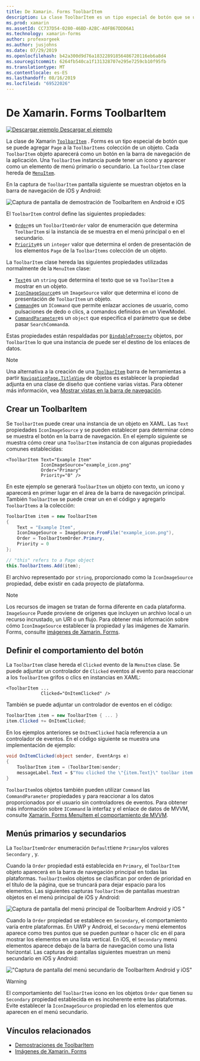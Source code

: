 ```yaml
---
title: De Xamarin. Forms ToolbarItem
description: La clase ToolbarItem es un tipo especial de botón que se usa en la barra de navegación de una aplicación.
ms.prod: xamarin
ms.assetId: CC737D54-0280-46BD-A2BC-A0FB67DDD6A1
ms.technology: xamarin-forms
author: profexorgeek
ms.author: jusjohns
ms.date: 07/29/2019
ms.openlocfilehash: b42a300d9d76a18322891856486720116eb6a8d4
ms.sourcegitcommit: 6264fb540ca1f131328707e295e7259cb10f95fb
ms.translationtype: MT
ms.contentlocale: es-ES
ms.lasthandoff: 08/16/2019
ms.locfileid: "69522026"
---
```

# <a name="xamarinforms-toolbaritem"></a>De Xamarin. Forms ToolbarItem

[![Descargar ejemplo](~/media/shared/download.png) Descargar el ejemplo](https://docs.microsoft.com/en-us/samples/xamarin/xamarin-forms-samples/userinterface-toolbaritem/)

La clase de Xamarin [`ToolbarItem`](xref:Xamarin.Forms.ToolbarItem) . Forms es un tipo especial de botón que se puede agregar `Page` a la `ToolbarItems` colección de un objeto. Cada `ToolbarItem` objeto aparecerá como un botón en la barra de navegación de la aplicación. Una `ToolbarItem` instancia puede tener un icono y aparecer como un elemento de menú primario o secundario. La `ToolbarItem` clase hereda de [`MenuItem`](xref:Xamarin.Forms.MenuItem).

En la captura de `ToolbarItem` pantalla siguiente se muestran objetos en la barra de navegación de iOS y Android:

![Captura de pantalla de demostración de ToolbarItem en Android e iOS](toolbaritem-images/toolbaritem-device-screenshot.png "Captura de pantalla de la demostración de ToolbarItem en Android e iOS")

El `ToolbarItem` control define las siguientes propiedades:

* [`Order`](xref:Xamarin.Forms.ToolbarItem.Order)es un `ToolbarItemOrder` valor de enumeración que determina `ToolbarItem` si la instancia de se muestra en el menú principal o en el secundario.
* [`Priority`](xref:Xamarin.Forms.ToolbarItem.Priority)es un `integer` valor que determina el orden de presentación de los elementos `Page` de la `ToolbarItems` colección de un objeto.

La `ToolbarItem` clase hereda las siguientes propiedades utilizadas normalmente de la `MenuItem` clase:

* [`Text`](xref:Xamarin.Forms.MenuItem.Text)es un `string` que determina el texto que se va `ToolbarItem` a mostrar en un objeto.
* [`IconImageSource`](xref:Xamarin.Forms.MenuItem.IconImageSource)es un `ImageSource` valor que determina el icono de presentación de `ToolbarItem` un objeto.
* [`Command`](xref:Xamarin.Forms.MenuItem.Command)es un `ICommand` que permite enlazar acciones de usuario, como pulsaciones de dedo o clics, a comandos definidos en un ViewModel.
* [`CommandParameter`](xref:Xamarin.Forms.MenuItem.CommandParameter)es un `object` que especifica el parámetro que se debe pasar `SearchCommand`a.

Estas propiedades están respaldadas por [`BindableProperty`](xref:Xamarin.Forms.BindableProperty) objetos, por `ToolbarItem` lo que una instancia de puede ser el destino de los enlaces de datos.

> [!NOTE]
> Una alternativa a la creación de una [`ToolbarItem`](xref:Xamarin.Forms.ToolbarItem) barra de herramientas a partir [`NavigationPage.TitleView`](xref:Xamarin.Forms.NavigationPage.TitleViewProperty) de objetos es establecer la propiedad adjunta en una clase de diseño que contiene varias vistas. Para obtener más información, vea [Mostrar vistas en la barra de navegación](~/xamarin-forms/app-fundamentals/navigation/hierarchical.md#displaying-views-in-the-navigation-bar).

## <a name="create-a-toolbaritem"></a>Crear un ToolbarItem

Se `ToolbarItem` puede crear una instancia de un objeto en XAML. Las `Text` propiedades `IconImageSource` y se pueden establecer para determinar cómo se muestra el botón en la barra de navegación. En el ejemplo siguiente se muestra cómo crear una `ToolbarItem` instancia de con algunas propiedades comunes establecidas:

```xaml
<ToolbarItem Text="Example Item"
             IconImageSource="example_icon.png"
             Order="Primary"
             Priority="0" />
```

En este ejemplo se generará `ToolbarItem` un objeto con texto, un icono y aparecerá en primer lugar en el área de la barra de navegación principal. También `ToolbarItem` se puede crear un en el código y agregarlo `ToolbarItems` a la colección:

```csharp
ToolbarItem item = new ToolbarItem
{
    Text = "Example Item",
    IconImageSource = ImageSource.FromFile("example_icon.png"),
    Order = ToolbarItemOrder.Primary,
    Priority = 0
};

// "this" refers to a Page object
this.ToolbarItems.Add(item);
```

El archivo representado por `string`, proporcionado como la `IconImageSource` propiedad, debe existir en cada proyecto de plataforma.

> [!NOTE]
> Los recursos de imagen se tratan de forma diferente en cada plataforma. `ImageSource` Puede proviene de orígenes que incluyen un archivo local o un recurso incrustado, un URI o un flujo. Para obtener más información sobre cómo `IconImageSource` establecer la propiedad y las imágenes de Xamarin. Forms, consulte [imágenes de Xamarin. Forms](~/xamarin-forms/user-interface/images.md).

## <a name="define-button-behavior"></a>Definir el comportamiento del botón

La `ToolbarItem` clase hereda el `Clicked` evento de la `MenuItem` clase. Se puede adjuntar un controlador de `Clicked` eventos al evento para reaccionar a los `ToolbarItem` grifos o clics en instancias en XAML:

```xaml
<ToolbarItem ...
             Clicked="OnItemClicked" />
```

También se puede adjuntar un controlador de eventos en el código:

```csharp
ToolbarItem item = new ToolbarItem { ... }
item.Clicked += OnItemClicked;
```

En los ejemplos anteriores se `OnItemClicked` hacía referencia a un controlador de eventos. En el código siguiente se muestra una implementación de ejemplo:

```csharp
void OnItemClicked(object sender, EventArgs e)
{
    ToolbarItem item = (ToolbarItem)sender;
    messageLabel.Text = $"You clicked the \"{item.Text}\" toolbar item.";
}
```

`ToolbarItem`los objetos también pueden utilizar `Command` las `CommandParameter` propiedades y para reaccionar a los datos proporcionados por el usuario sin controladores de eventos. Para obtener más información sobre `ICommand` la interfaz y el enlace de datos de MVVM, consulte [Xamarin. Forms MenuItem el comportamiento de MVVM](~/xamarin-forms/user-interface/menuitem.md#define-menuitem-behavior-with-mvvm).

## <a name="primary-and-secondary-menus"></a>Menús primarios y secundarios

La `ToolbarItemOrder` enumeración `Default`tiene `Primary`los valores `Secondary` , y.

Cuando la `Order` propiedad está establecida en `Primary`, el `ToolbarItem` objeto aparecerá en la barra de navegación principal en todas las plataformas. `ToolbarItem`los objetos se clasifican por orden de prioridad en el título de la página, que se truncará para dejar espacio para los elementos. Las siguientes capturas `ToolbarItem` de pantallas muestran objetos en el menú principal de iOS y Android:

![Captura de pantalla del menú principal de ToolbarItem Android y iOS "](toolbaritem-images/toolbaritem-primary-menu.png "Captura de pantalla del menú principal de ToolbarItem en Android e iOS")

Cuando la `Order` propiedad se establece en `Secondary`, el comportamiento varía entre plataformas. En UWP y Android, el `Secondary` menú elementos aparece como tres puntos que se pueden puntear o hacer clic en él para mostrar los elementos en una lista vertical. En iOS, el `Secondary` menú elementos aparece debajo de la barra de navegación como una lista horizontal. Las capturas de pantallas siguientes muestran un menú secundario en iOS y Android:

!["Captura de pantalla del menú secundario de ToolbarItem Android y iOS"](toolbaritem-images/toolbaritem-secondary-menu.png "Captura de pantalla del menú secundario de ToolbarItem en Android e iOS")

> [!WARNING]
> El comportamiento del `ToolbarItem` icono en los objetos `Order` que tienen su `Secondary` propiedad establecida en es incoherente entre las plataformas. Evite establecer la `IconImageSource` propiedad en los elementos que aparecen en el menú secundario.

## <a name="related-links"></a>Vínculos relacionados

* [Demostraciones de ToolbarItem](https://docs.microsoft.com/en-us/samples/xamarin/xamarin-forms-samples/userinterface-toolbaritem/)
* [Imágenes de Xamarin. Forms](~/xamarin-forms/user-interface/images.md)
